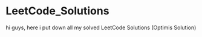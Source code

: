 # LeetCode_Solutions
hi guys, here i put down all my solved LeetCode Solutions  (Optimis Solution) 
